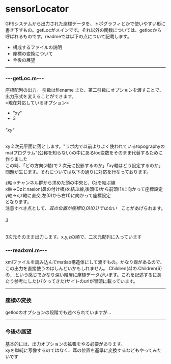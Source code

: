 # sensorLocator

GPSシステムから出力された座標データを、トポグラフィとかで使いやすい形に書き下すもの。getLocがメインです。それ以外の関数については、getlocから呼ばれるものです。readmeでは以下の点について記載します。
- 構成するファイルの説明
- 座標の変換について
- 今後の展望

----
### ---getLoc.m---

座標配列の出力。
引数はfilename
また、第二引数にオプションを渡すことで、出力形式を変えることができます。
<br><現在対応しているオプション>
- "xy"
- 3


###### "xy"
xy２次元平面に落とします。"ラボ内で以前よりよく使われているtopographyのmatプログラム"(公称を知らない)の中にあるloc変数をそのまま代替するために作りました<br>
この時、「どの方向(z軸)で２次元に投影するのか」「xy軸はどう設定するのか」問題が生じます。それについては以下の通りに対応を行なっております。

z軸→チャンネル群から求めた頭の中央と、Czを結ぶ線<br>
x軸→Czとnasion(鼻の付け根)を結ぶ線,後頭(0)から前頭(1)に向かって座標設定<br>
y軸→x,z軸に直交,左(0)から右(1)に向かって座標設定<br>
となります。<br>
注意すべき点として、*耳の位置が座標(0,0)(0,1)ではない*　ことがあげられます。

###### 3
3次元そのまま出力します。x,y,zの順で、二次元配列に入っています


### ---readxml.m---

xmlファイルを読み込んでmatlab構造体にして渡すもの。かなり癖があるので、この出力を直接使うのはしんどいかもしれません。.Children(4)の.Children(6)の....という感じでかなり深い階層に座標データがいます。これを記述するにあたり参考にした(パクってきた)サイトのurlが冒頭に載っています。

----

### 座標の変換
getlocのオプションの段階でも述べられていますが...

-----

### 今後の展望
基本的には、出力オプションの拡張をやる必要があります。<br>
xyを単純に写像するのではなく、耳の位置を基準に変換するなどもやってみたいです<br>
